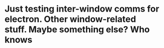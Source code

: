 # Just testing inter-window comms for electron. Other window-related stuff. Maybe something else? Who knows
